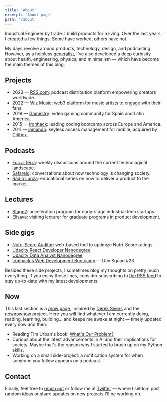 ```yaml
---
title: 'About'
excerpt: 'About page'
path: '/about'
---
```


Industrial Engineer by trade. I build products for a living. Over the last years, I created a few things. Some have worked, others have not.

My days revolve around products, technology, design, and podcasting. However, as a helpless [generalist](/blog/2020/generalists), I've also developed a deep curiosity about health, engineering, physics, and minimalism — which have become the main themes of this blog.

## Projects

- 2023 — [RSS.com](https://rss.com/): podcast distribution platform empowering creators worldwide.
- 2022 — [Wiz Music](https://wizmusic.com/): web3 platform for music artists to engage with their fans.
- 2019 — [Gamestry](https://gamestry.com/): video gaming community for Spain and Latin America.
- 2015 — [Ironhack](https://ironhack.com/): leading coding bootcamp across Europe and America.
- 2011 — [iomando](https://www.iomando.com/): keyless access management for mobile; acquired by [Citibox](https://citibox.com/).

## Podcasts

- [Foc a Terra](https://rss.com/podcasts/focaterra/): weekly discussions around the current technological landscape.
- [Safareig](https://www.safareig.fm): conversations about how technology is changing society.
- [Radio Lanza](https://www.radiolanza.com): educational series on how to deliver a product to the market.

## Lectures

- [Stage2](https://stage2.cc/): acceleration program for early-stage industrial tech startups.
- [Elisava](https://www.elisava.net/): visiting lecturer for graduate programs in product development.

## Side gigs

- [Nutri-Score Auditor](https://nutriscore.app/): web-based tool to optimize Nutri-Score ratings.
- [Udacity React Developer Nanodegree](/blog/2018/udacity-rdnd)
- [Udacity Data Analyst Nanodegree](/blog/2018/udacity-dand)
- [Ironhack's Web Development Bootcamp](/blog/2016/ironhack-experience) — Dev Squad #23

Besides these side projects, I sometimes blog my thoughts on pretty much everything. If you enjoy these lines, consider subscribing to [the RSS feed](https://www.collado.io/rss.xml) to stay up-to-date with my latest developments.

## Now

This last section is a [/now page](https://nownownow.com/p/YAnl), inspired by [Derek Sivers](https://sivers.org) and the [nownownow](https://nownownow.com) project. Here you will find whatever I am currently doing, reading, learning, building... and keeps me awake at night — timely updated every now and then.

- Reading Tim Urban's book: [What's Our Problem?](https://waitbutwhy.com/2023/02/last-six-years.html)
- Curious about the latest advancements in AI and their implications for society. Maybe that's the reason why I started to brush up on my Python skills.
- Working on a small side-project: a notification system for when someone you follow appears on a podcast.

## Contact

Finally, feel free to [reach out](mailto:maroon_05_midway@icloud.com) or follow me at [Twitter](https://twitter.com/MarcCollado/) — where I seldom post random ideas or share updates on new projects I'll be working on.
